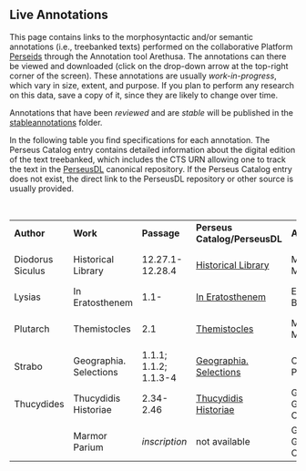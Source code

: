 ## Live Annotations

This page contains links to the morphosyntactic and/or semantic annotations (i.e., treebanked texts) performed on the collaborative Platform <a href="http://sosol.perseids.org/sosol/" target="_blank">Perseids</a> through the Annotation tool Arethusa. The annotations can there be viewed and downloaded (click on the drop-down arrow at the top-right corner of the screen). These annotations are usually *work-in-progress*, which vary in size, extent, and purpose. If you plan to perform any research on this data, save a copy of it, since they are likely to change over time. 

Annotations that have been *reviewed* and are *stable* will be published in the <a href="https://github.com/PerseusDL/treebank_data/tree/master/AGDT2/corpus/stableannotations" target="_blank">stableannotations</a> folder.

In the following table you find specifications for each annotation. The Perseus Catalog entry contains detailed information about the digital edition of the text treebanked, which includes the CTS URN allowing one to track the text in the <a href="https://github.com/PerseusDL/canonical/tree/master/CTS_XML_TEI/perseus" target="_blank">PerseusDL</a> canonical repository. If the Perseus Catalog entry does not exist, the direct link to the PerseusDL repository or other source is usually provided.

<br/>



<table>
<tr>
<td><b>Author</b></td>
<td><b>Work</b></td>
<td><b>Passage</b></td>
<td><b>Perseus Catalog/PerseusDL</b></td>
<td><b>Annotator</b></td>
<td><b>Annotation</b></td>
<td><b>Notes</b></td>
</tr>
<tr>
<td>Diodorus Siculus</td>
<td>Historical Library</td>
<td>12.27.1-12.28.4</td>
<td><a href="http://catalog.perseus.org/catalog/urn:cts:greekLit:tlg0060.tlg001.perseus-grc3" target="_blank">Historical Library</a></td>
<td>Marcel Merniz</td>
<td><a href="http://www.perseids.org/tools/arethusa/app/#/perseids?chunk=1&doc=9817" target="_blank">12.27.1-12.28.4</a></td>
<td>Morphosyntactic and semantic annotation</td>
</tr>
<tr>
<td>Lysias</td>
<td>In Eratosthenem</td>
<td>1.1-</td>
<td><a href="http://catalog.perseus.org/catalog/urn:cts:greekLit:tlg0540.tlg012.perseus-grc1" target="_blank">In Eratosthenem</a></td>
<td>Eleni Bozia</td>
<td><a href="http://www.perseids.org/tools/arethusa/app/#/perseids?chunk=1&doc=8611" target="_blank">1.1-</a></td>
<td></td>
</tr>
<tr>
<td>Plutarch</td>
<td>Themistocles</td>
<td>2.1</td>
<td><a href="https://github.com/PerseusDL/canonical/blob/master/CTS_XML_TEI/perseus/greekLit/tlg0007/tlg010/tlg0007.tlg010.perseus-grc1.xml" target="_blank">Themistocles</a></td>
<td>Marcel Merniz</td>
<td><a href="http://www.perseids.org/tools/arethusa/app/#/perseids?chunk=1&doc=10314" target="_blank">2.1</a></td>
<td>Morphosyntactic and semantic annotation</td>
</tr>
<tr>
<td>Strabo</td>
<td>Geographia. Selections</td>
<td>1.1.1; 1.1.2; 1.1.3-4</td>
<td><a href="http://catalog.perseus.org/catalog/urn:cts:greekLit:tlg0099.tlg001.perseus-grc1" target="_blank">Geographia. Selections</a></td>
<td>Chiara Palladino</td>
<td>
<a href="http://www.perseids.org/tools/arethusa/app/#/perseids?chunk=1&doc=10125" target="_blank">1.1.1</a>;
<a href="http://www.perseids.org/tools/arethusa/app/#/perseids?chunk=1&doc=10283" target="_blank">1.1.2</a>;
<a href="http://www.perseids.org/tools/arethusa/app/#/perseids?chunk=1&doc=10285" target="_blank">1.1.3-4</a>
</td>
<td></td>
</tr>
<tr>
<td>Thucydides</td>
<td>Thucydidis Historiae</td>
<td>2.34-2.46</td>
<td><a href="http://catalog.perseus.org/catalog/urn:cts:greekLit:tlg0003.tlg001.perseus-grc1" target="_blank">Thucydidis Historiae</a></td>
<td>Giuseppe G. A. Celano</td>
<td><a href="http://www.perseids.org/tools/arethusa/app/#/perseids?chunk=1&doc=9258" target="_blank">2.34-2.46</a></td>
<td>Morphosyntactic and semantic annotation</td>
</tr>
<tr>
<td></td>
<td>Marmor Parium</td>
<td><i>inscription</i></td>
<td>not available</td>
<td>Giuseppe G. A. Celano</td>
<td><a href="http://www.perseids.org/tools/arethusa/app/#/perseids?chunk=1&doc=5891" target="_blank"><i>inscription</i></a></td>
<td>Morphosyntactic and semantic annotation</td>
</tr>
</table>




